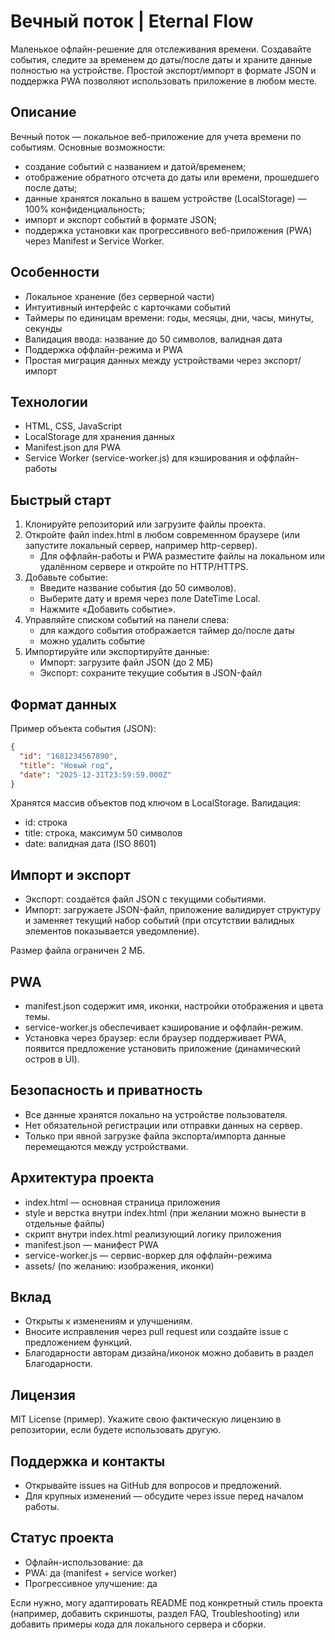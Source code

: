 # Вечный поток | Eternal Flow

Маленькое офлайн-решение для отслеживания времени. Создавайте события, следите за временем до даты/после даты и храните данные полностью на устройстве. Простой экспорт/импорт в формате JSON и поддержка PWA позволяют использовать приложение в любом месте.

## Описание

Вечный поток — локальное веб-приложение для учета времени по событиям. Основные возможности:

- создание событий с названием и датой/временем;
- отображение обратного отсчета до даты или времени, прошедшего после даты;
- данные хранятся локально в вашем устройстве (LocalStorage) — 100% конфиденциальность;
- импорт и экспорт событий в формате JSON;
- поддержка установки как прогрессивного веб-приложения (PWA) через Manifest и Service Worker.

## Особенности

- Локальное хранение (без серверной части)
- Интуитивный интерфейс с карточками событий
- Таймеры по единицам времени: годы, месяцы, дни, часы, минуты, секунды
- Валидация ввода: название до 50 символов, валидная дата
- Поддержка оффлайн-режима и PWA
- Простая миграция данных между устройствами через экспорт/импорт

## Технологии

- HTML, CSS, JavaScript
- LocalStorage для хранения данных
- Manifest.json для PWA
- Service Worker (service-worker.js) для кэширования и оффлайн-работы

## Быстрый старт

1. Клонируйте репозиторий или загрузите файлы проекта.
2. Откройте файл index.html в любом современном браузере (или запустите локальный сервер, например http-сервер).
   - Для оффлайн-работы и PWA разместите файлы на локальном или удалённом сервере и откройте по HTTP/HTTPS.
3. Добавьте событие:
   - Введите название события (до 50 символов).
   - Выберите дату и время через поле DateTime Local.
   - Нажмите «Добавить событие».
4. Управляйте списком событий на панели слева:
   - для каждого события отображается таймер до/после даты
   - можно удалить событие
5. Импортируйте или экспортируйте данные:
   - Импорт: загрузите файл JSON (до 2 МБ)
   - Экспорт: сохраните текущие события в JSON-файл

## Формат данных

Пример объекта события (JSON):

```json
{
  "id": "1681234567890",
  "title": "Новый год",
  "date": "2025-12-31T23:59:59.000Z"
}
```

Хранятся массив объектов под ключом в LocalStorage. Валидация:
- id: строка
- title: строка, максимум 50 символов
- date: валидная дата (ISO 8601)

## Импорт и экспорт

- Экспорт: создаётся файл JSON с текущими событиями.
- Импорт: загружаете JSON-файл, приложение валидирует структуру и заменяет текущий набор событий (при отсутствии валидных элементов показывается уведомление).

Размер файла ограничен 2 МБ.

## PWA

- manifest.json содержит имя, иконки, настройки отображения и цвета темы.
- service-worker.js обеспечивает кэширование и оффлайн-режим.
- Установка через браузер: если браузер поддерживает PWA, появится предложение установить приложение (динамический остров в UI).

## Безопасность и приватность

- Все данные хранятся локально на устройстве пользователя.
- Нет обязательной регистрации или отправки данных на сервер.
- Только при явной загрузке файла экспорта/импорта данные перемещаются между устройствами.

## Архитектура проекта

- index.html — основная страница приложения
- style и верстка внутри index.html (при желании можно вынести в отдельные файлы)
- скрипт внутри index.html реализующий логику приложения
- manifest.json — манифест PWA
- service-worker.js — сервис-воркер для оффлайн-режима
- assets/ (по желанию: изображения, иконки)

## Вклад

- Открыты к изменениям и улучшениям.
- Вносите исправления через pull request или создайте issue с предложением функций.
- Благодарности авторам дизайна/иконок можно добавить в раздел Благодарности.

## Лицензия

MIT License (пример). Укажите свою фактическую лицензию в репозитории, если будете использовать другую.

## Поддержка и контакты

- Открывайте issues на GitHub для вопросов и предложений.
- Для крупных изменений — обсудите через issue перед началом работы.

## Статус проекта

- Офлайн-использование: да
- PWA: да (manifest + service worker)
- Прогрессивное улучшение: да

Если нужно, могу адаптировать README под конкретный стиль проекта (например, добавить скриншоты, раздел FAQ, Troubleshooting) или добавить примеры кода для локального сервера и сборки.
